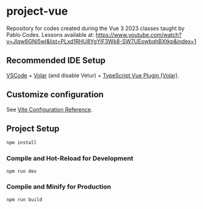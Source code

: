 # project-vue

Repository for codes created during the Vue 3 2023 classes taught by Pablo Codes.
Lessons available at: https://www.youtube.com/watch?v=Jlqw6GNi5wI&list=PLxd1RHU8YgYlF3Wk8-SW7UEowbqhBXtkp&index=1

## Recommended IDE Setup

[VSCode](https://code.visualstudio.com/) + [Volar](https://marketplace.visualstudio.com/items?itemName=Vue.volar) (and disable Vetur) + [TypeScript Vue Plugin (Volar)](https://marketplace.visualstudio.com/items?itemName=Vue.vscode-typescript-vue-plugin).

## Customize configuration

See [Vite Configuration Reference](https://vitejs.dev/config/).

## Project Setup

```sh
npm install
```

### Compile and Hot-Reload for Development

```sh
npm run dev
```

### Compile and Minify for Production

```sh
npm run build
```
